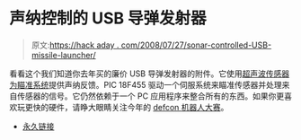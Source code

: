 # 声纳控制的 USB 导弹发射器

> 原文:[https://hack aday . com/2008/07/27/sonar-controlled-USB-missile-launcher/](https://hackaday.com/2008/07/27/sonar-controlled-usb-missile-launcher/)

看看这个我们知道你去年买的廉价 USB 导弹发射器的附件。它使用[超声波传感器为瞄准系统](http://www.embedds.com/the-us2b-radar-the-truly-radar-that-will-put-you-on-the-test/)提供声纳反馈。PIC 18F455 驱动一个伺服系统来瞄准传感器并处理来自传感器的信号。它仍然依赖于一个 PC 应用程序来整合所有的东西。如果你更喜欢玩更快的硬件，请睁大眼睛关注今年的 [defcon 机器人大赛](http://defconbots.org/)。

*   [永久链接](http://www.embedds.com/the-us2b-radar-the-truly-radar-that-will-put-you-on-the-test/)